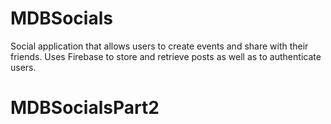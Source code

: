 # MDBSocials
Social application that allows users to create events and share with their friends. Uses Firebase to store and retrieve posts as well as to authenticate users.
# MDBSocialsPart2
